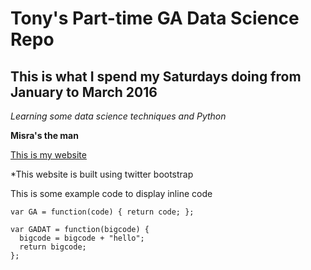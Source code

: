 # Tony's Part-time GA Data Science Repo 
## This is what I spend my Saturdays doing from January to March 2016

*Learning some data science techniques and Python*

**Misra's the man**

[This is my website](http://tonyktan.com)

*This website is built using twitter bootstrap

This is some example code to display inline code

`var GA = function(code) { return code; };`

```
var GADAT = function(bigcode) {
  bigcode = bigcode + "hello";
  return bigcode;
};
```
